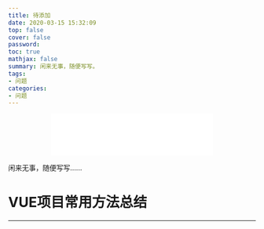 ```yaml
---
title: 待添加
date: 2020-03-15 15:32:09
top: false
cover: false
password:
toc: true
mathjax: false
summary: 闲来无事，随便写写。
tags:
- 问题
categories:
- 问题
---
```


<div align="middle">
<iframe frameborder="no" border="0" marginwidth="0" marginheight="0" width=330 height=86 src="//music.163.com/outchain/player?type=2&id=411214279&auto=1&height=66"></iframe>
</div>

闲来无事，随便写写......

# VUE项目常用方法总结
---
















